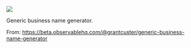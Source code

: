 ![](https://db-feed.s3.amazonaws.com/legacy/Screen_Shot_2018_09_29_at_11_14_13_AM-1538234102592.png)

Generic business name generator.

From: https://beta.observablehq.com/@grantcuster/generic-business-name-generator